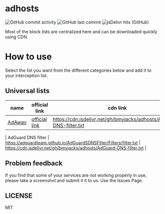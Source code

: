 # adhosts
![GitHub commit activity](https://img.shields.io/github/commit-activity/m/bmyjacks/adhosts?label=commit&logo=github&style=for-the-badge)
![GitHub last commit](https://img.shields.io/github/last-commit/bmyjacks/adhosts?logo=github&style=for-the-badge)
![jsDelivr hits (GitHub)](https://img.shields.io/jsdelivr/gh/hw/bmyjacks/adhosts?color=green&label=downloads&logo=jsDelivr&style=for-the-badge)

Most of the block lists are centralized here and can be downloaded quickly using CDN.

# How to use
Select the list you want from the different categories below and add it to your interception list.

## Universal lists

| name                             | official link                                                                              | cdn link                                                               |
| -------------------------------- | ------------------------------------------------------------------------------------------ | ---------------------------------------------------------------------- |
| [AdAway](https://adaway.org/)    | [official link](https://raw.githubusercontent.com/AdAway/adaway.github.io/master/hosts.txt)| https://cdn.jsdelivr.net/gh/bmyjacks/adhosts/AdGuard-DNS-filter.txt    |

| AdGuard DNS filter               | https://adguardteam.github.io/AdGuardSDNSFilter/Filters/filter.txt         | https://cdn.jsdelivr.net/gh/bmyjacks/adhosts/AdGuard-DNS-filter.txt    |
## Problem feedback
If you find that some of your services are not working properly in use, please take a screenshot and submit it it to us. Use the Issues Page.

## LICENSE
MIT

